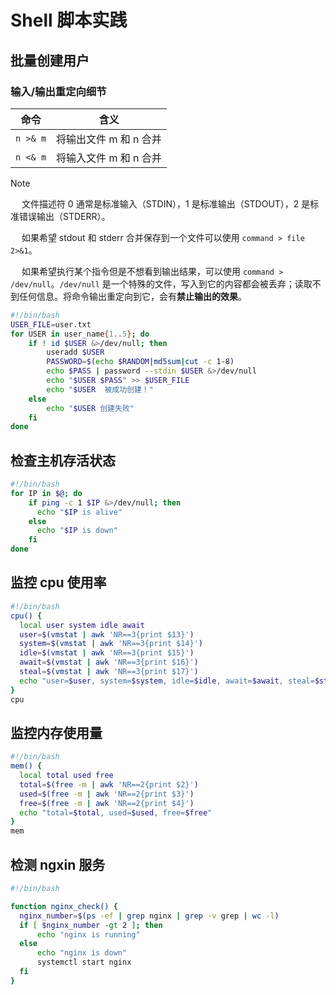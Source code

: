 # Shell 脚本实践

## 批量创建用户

### 输入/输出重定向细节

| 命令 | 含义 |
| --- | --- |
| `n >& m` | 将输出文件 m 和 n 合并 |
| `n <& m` | 将输入文件 m 和 n 合并 |

> [!NOTE]
> &emsp; 文件描述符 0 通常是标准输入（STDIN），1 是标准输出（STDOUT），2 是标准错误输出（STDERR）。
>
> &emsp; 如果希望 stdout 和 stderr 合并保存到一个文件可以使用 `command > file 2>&1`。
>
> &emsp; 如果希望执行某个指令但是不想看到输出结果，可以使用 `command > /dev/null`。`/dev/null` 是一个特殊的文件，写入到它的内容都会被丢弃；读取不到任何信息。将命令输出重定向到它，会有**禁止输出的效果**。

```sh :no-line-numbers
#!/bin/bash
USER_FILE=user.txt
for USER in user_name{1..5}; do
    if ! id $USER &>/dev/null; then
        useradd $USER
        PASSWORD=$(echo $RANDOM|md5sum|cut -c 1-8)
        echo $PASS | password --stdin $USER &>/dev/null
        echo "$USER $PASS" >> $USER_FILE
        echo "$USER  被成功创建！"
    else
        echo "$USER 创建失败"
    fi
done
```

## 检查主机存活状态

```sh :no-line-numbers
#!/bin/bash
for IP in $@; do
    if ping -c 1 $IP &>/dev/null; then
      echo "$IP is alive"
    else
      echo "$IP is down"
    fi
done
```

## 监控 cpu 使用率

```sh :no-line-numbers
#!/bin/bash
cpu() {
  local user system idle await 
  user=$(vmstat | awk 'NR==3{print $13}')
  system=$(vmstat | awk 'NR==3{print $14}')
  idle=$(vmstat | awk 'NR==3{print $15}')
  await=$(vmstat | awk 'NR==3{print $16}')
  steal=$(vmstat | awk 'NR==3{print $17}')
  echo "user=$user, system=$system, idle=$idle, await=$await, steal=$steal"
}
cpu
```

## 监控内存使用量

```sh :no-line-numbers
#!/bin/bash
mem() {
  local total used free
  total=$(free -m | awk 'NR==2{print $2}')
  used=$(free -m | awk 'NR==2{print $3}')
  free=$(free -m | awk 'NR==2{print $4}')
  echo "total=$total, used=$used, free=$free"
}
mem
```

## 检测 ngxin 服务

```sh :no-line-numbers
#!/bin/bash

function nginx_check() {
  nginx_number=$(ps -ef | grep nginx | grep -v grep | wc -l)
  if [ $nginx_number -gt 2 ]; then
      echo "nginx is running"
  else
      echo "nginx is down"
      systemctl start nginx
  fi
}
```